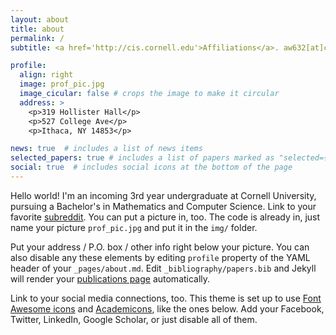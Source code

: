 ```yaml
---
layout: about
title: about
permalink: /
subtitle: <a href='http://cis.cornell.edu'>Affiliations</a>. aw632[at]cornell[dot]edu.

profile:
  align: right
  image: prof_pic.jpg
  image_cicular: false # crops the image to make it circular
  address: >
    <p>319 Hollister Hall</p>
    <p>527 College Ave</p>
    <p>Ithaca, NY 14853</p>

news: true  # includes a list of news items
selected_papers: true # includes a list of papers marked as "selected={true}"
social: true  # includes social icons at the bottom of the page
---
```


Hello world! I'm an incoming 3rd year undergraduate at Cornell University, pursuing a Bachelor's in Mathematics and Computer Science. Link to your favorite [subreddit](http://reddit.com). You can put a picture in, too. The code is already in, just name your picture `prof_pic.jpg` and put it in the `img/` folder.

Put your address / P.O. box / other info right below your picture. You can also disable any these elements by editing `profile` property of the YAML header of your `_pages/about.md`. Edit `_bibliography/papers.bib` and Jekyll will render your [publications page](/al-folio/publications/) automatically.

Link to your social media connections, too. This theme is set up to use [Font Awesome icons](http://fortawesome.github.io/Font-Awesome/) and [Academicons](https://jpswalsh.github.io/academicons/), like the ones below. Add your Facebook, Twitter, LinkedIn, Google Scholar, or just disable all of them.
